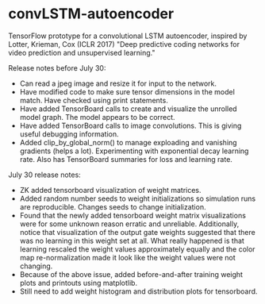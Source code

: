 # convLSTM-autoencoder
TensorFlow prototype for a convolutional LSTM autoencoder, inspired by Lotter, Krieman, Cox (ICLR 2017) "Deep predictive coding
networks for video prediction and unsupervised learning."

Release notes before July 30:
- Can read a jpeg image and resize it for input to the network.
- Have modified code to make sure tensor dimensions in the model match. Have checked using print statements.
- Have added TensorBoard calls to create and visualize the unrolled model graph. The model appears to be correct.
- Have added TensorBoard calls to image convolutions. This is giving useful debugging information.
- Added clip_by_global_norm() to manage exploading and vanishing gradients (helps a lot). Experimenting with exponential decay learning rate. Also has TensorBoard summaries for loss and learning rate.

July 30 release notes:
- ZK added tensorboard visualization of weight matrices.
- Added random number seeds to weight initializations so simulation runs are reproducible. Changes seeds to change initialization.
- Found that the newly added tensorboard weight matrix visualizations were for some unknown reason erratic and unreliable. Additionally, notice that visualization of the output gate weights suggested that there was no learning in this weight set at all. What really happened is that learning rescaled the weight values approximately equally and the color map re-normalization made it look like the weight values were not changing.
- Because of the above issue, added before-and-after training weight plots and printouts using matplotlib.
- Still need to add weight histogram and distribution plots for tensorboard.
